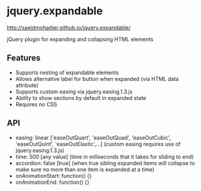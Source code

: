 jquery.expandable
=====================

http://saeidmohadjer.github.io/jquery.expandable/

jQuery plugin for expanding and collapsing HTML elements

<h2>Features</h2>
<ul>
	<li>Supports nesting of expandable elements</li>
	<li>Allows alternative label for button when expanded (via HTML data attribute)</li>
	<li>Supports custom easing via jquery.easing.1.3.js</li>
	<li>Ability to show sections by default in expanded state</li>
	<li>Requires no CSS</li>
</ul>

<h2>API</h2>
<ul>
	<li>easing: linear ['easeOutQuart', 'easeOutQuad', 'easeOutCubic', 'easeOutQuint', 'easeOutElastic',...] (custom easing requires use of jquery.easing.1.3.js)</li>
	<li>time: 500 [any value] (time in miliseconds that it takes for sliding to end)</li>
	<li>accordion: false [true] (when true sibling expanded items will collapse to make sure no more than one item is expanded at a time)</li>
	<li>onAnimationStart: function() {} </li>
	<li>onAnimationEnd: function() {} </li>
</ul>
